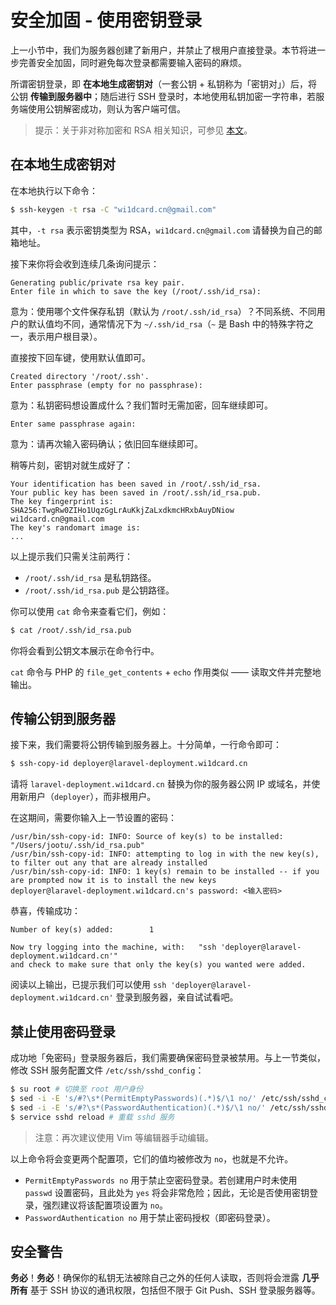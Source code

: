 # 安全加固 - 使用密钥登录

上一小节中，我们为服务器创建了新用户，并禁止了根用户直接登录。本节将进一步完善安全加固，同时避免每次登录都需要输入密码的麻烦。

所谓密钥登录，即 **在本地生成密钥对**（一套公钥 + 私钥称为「密钥对」）后，将公钥 **传输到服务器中**；随后进行 SSH 登录时，本地使用私钥加密一字符串，若服务端使用公钥解密成功，则认为客户端可信。

> 提示：关于非对称加密和 RSA 相关知识，可参见 [本文](http://www.ruanyifeng.com/blog/2013/06/rsa_algorithm_part_one.html)。

## 在本地生成密钥对

在本地执行以下命令：

```bash
$ ssh-keygen -t rsa -C "wi1dcard.cn@gmail.com"
```

其中，`-t rsa` 表示密钥类型为 RSA，`wi1dcard.cn@gmail.com` 请替换为自己的邮箱地址。

接下来你将会收到连续几条询问提示：

```
Generating public/private rsa key pair.
Enter file in which to save the key (/root/.ssh/id_rsa):
```

意为：使用哪个文件保存私钥（默认为 `/root/.ssh/id_rsa`）？不同系统、不同用户的默认值均不同，通常情况下为 `~/.ssh/id_rsa`（`~` 是 Bash 中的特殊字符之一，表示用户根目录）。

直接按下回车键，使用默认值即可。

```
Created directory '/root/.ssh'.
Enter passphrase (empty for no passphrase):
```

意为：私钥密码想设置成什么？我们暂时无需加密，回车继续即可。

```
Enter same passphrase again:
```

意为：请再次输入密码确认；依旧回车继续即可。

稍等片刻，密钥对就生成好了：

```
Your identification has been saved in /root/.ssh/id_rsa.
Your public key has been saved in /root/.ssh/id_rsa.pub.
The key fingerprint is:
SHA256:TwgRw0ZIHo1UqzGgLrAuKkjZaLxdkmcHRxbAuyDNiow wi1dcard.cn@gmail.com
The key's randomart image is:
...
```

以上提示我们只需关注前两行：

- `/root/.ssh/id_rsa` 是私钥路径。
- `/root/.ssh/id_rsa.pub` 是公钥路径。

你可以使用 `cat` 命令来查看它们，例如：

```bash
$ cat /root/.ssh/id_rsa.pub
```

你将会看到公钥文本展示在命令行中。

`cat` 命令与 PHP 的 `file_get_contents` + `echo` 作用类似 —— 读取文件并完整地输出。

## 传输公钥到服务器

接下来，我们需要将公钥传输到服务器上。十分简单，一行命令即可：

```bash
$ ssh-copy-id deployer@laravel-deployment.wi1dcard.cn
```

请将 `laravel-deployment.wi1dcard.cn` 替换为你的服务器公网 IP 或域名，并使用新用户（`deployer`），而非根用户。

在这期间，需要你输入上一节设置的密码：

```
/usr/bin/ssh-copy-id: INFO: Source of key(s) to be installed: "/Users/jootu/.ssh/id_rsa.pub"
/usr/bin/ssh-copy-id: INFO: attempting to log in with the new key(s), to filter out any that are already installed
/usr/bin/ssh-copy-id: INFO: 1 key(s) remain to be installed -- if you are prompted now it is to install the new keys
deployer@laravel-deployment.wi1dcard.cn's password: <输入密码>
```

恭喜，传输成功：

```
Number of key(s) added:        1

Now try logging into the machine, with:   "ssh 'deployer@laravel-deployment.wi1dcard.cn'"
and check to make sure that only the key(s) you wanted were added.
```

阅读以上输出，已提示我们可以使用 `ssh 'deployer@laravel-deployment.wi1dcard.cn'` 登录到服务器，亲自试试看吧。

## 禁止使用密码登录

成功地「免密码」登录服务器后，我们需要确保密码登录被禁用。与上一节类似，修改 SSH 服务配置文件 `/etc/ssh/sshd_config`：

```bash
$ su root # 切换至 root 用户身份
$ sed -i -E 's/#?\s*(PermitEmptyPasswords)(.*)$/\1 no/' /etc/ssh/sshd_config
$ sed -i -E 's/#?\s*(PasswordAuthentication)(.*)$/\1 no/' /etc/ssh/sshd_config
$ service sshd reload # 重载 sshd 服务
```

> 注意：再次建议使用 Vim 等编辑器手动编辑。

以上命令将会变更两个配置项，它们的值均被修改为 `no`，也就是不允许。

- `PermitEmptyPasswords no` 用于禁止空密码登录。若创建用户时未使用 `passwd` 设置密码，且此处为 `yes` 将会非常危险；因此，无论是否使用密钥登录，强烈建议将该配置项设置为 `no`。
- `PasswordAuthentication no` 用于禁止密码授权（即密码登录）。

## 安全警告

**务必**！**务必**！确保你的私钥无法被除自己之外的任何人读取，否则将会泄露 **几乎所有** 基于 SSH 协议的通讯权限，包括但不限于 Git Push、SSH 登录服务器等。
